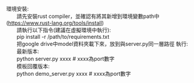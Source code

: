 環境安裝:  
&emsp;&emsp;請先安裝rust compiler，並確認有將其新增到環境變數path中 (https://www.rust-lang.org/tools/install)  
&emsp;&emsp;請執行以下指令(建議在虛擬環境中執行):  
&emsp;&emsp;pip install -r /path/to/requirements.txt  
&emsp;&emsp;把google drive中model資料夾載下來，放到與server.py同一層路徑
執行:  
&emsp;&emsp;最新版本:  
&emsp;&emsp;python server.py xxxx   # xxxx為port數字  
&emsp;&emsp;模板回覆版本:  
&emsp;&emsp;python demo_server.py xxxx      # xxxx為port數字  
